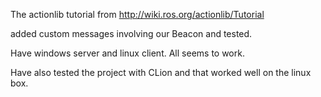 The actionlib tutorial from 
	http://wiki.ros.org/actionlib/Tutorial

added custom messages involving our Beacon and tested. 

Have windows server and linux client. All seems to work. 

Have also tested the project with CLion and that worked well on the linux box. 


